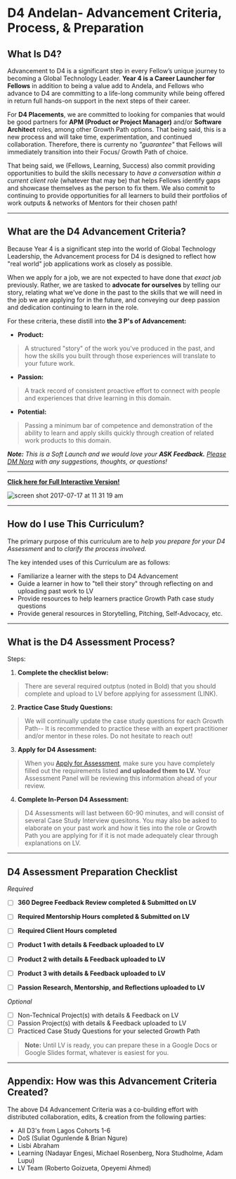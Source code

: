 # D4 Andelan- Advancement Criteria, Process, & Preparation

## What Is D4? 
Advancement to D4 is a significant step in every Fellow’s unique journey to becoming a Global Technology Leader. **Year 4 is a Career Launcher for Fellows** in addition to being a value add to Andela, and Fellows who advance to D4 are committing to a life-long community while being offered in return full hands-on support in the next steps of their career. 

For **D4 Placements**, we are committed to looking for companies that would be good partners for **APM (Product or Project Manager)** and/or **Software Architect** roles, among other Growth Path options. That being said, this is a new process and will take time, experimentation, and continued collaboration. Therefore, there is currenty no *"guarantee"* that Fellows will immediately transition into their Focus/ Growth Path of choice. 

That being said, we (Fellows, Learning, Success) also commit providing opportunities to build the skills necessary to *have a conversation within a current client role* (whatever that may be) that helps Fellows identify gaps and showcase themselves as the person to fix them. We also commit to continuing to provide opportunities for all learners to build their portfolios of work outputs & networks of Mentors for their chosen path! 

----

## What are the D4 Advancement Criteria? 
Because Year 4 is a significant step into the world of Global Technology Leadership, the Advancement process for D4 is designed to reflect how "real world" job applications work as closely as possible. 

When we apply for a job, we are not expected to have done that *exact job* previously. Rather, we are tasked to **advocate for ourselves** by telling our story, relating what we've done in the past to the skills that we will need in the job we are applying for in the future, and conveying our deep passion and dedication continuing to learn in the role. 

For these criteria, these distill into **the 3 P's of Advancement:** 
- **Product:** 
> A structured "story" of the work you've produced in the past, and how the skills you built through those experiences will translate to your future work. 
- **Passion:**
> A track record of consistent proactive effort to connect with people and experiences that drive learning in this domain.
- **Potential:**
> Passing a minimum bar of competence and demonstration of the ability to learn and apply skills quickly through creation of related work products to this domain.


***Note:**
This is a Soft Launch and we would love your **ASK Feedback.** [Please DM Nora](https://andela.slack.com/messages/@nora.studholme/) with any suggestions, thoughts, or questions!*

--- 
[**Click here for Full Interactive Version!**](https://docs.google.com/presentation/d/e/2PACX-1vSlKM3YYC1y9vHcPkyLUfhGI0jsGAKYi5PZAhIazefADvVdbm9Pbaji1MSozAG8pSIKRNK_DiE-9T1h/pub?start=false&loop=false&delayms=10000)

![screen shot 2017-07-17 at 11 31 19 am](https://user-images.githubusercontent.com/5239538/28275964-80d4af3c-6ae3-11e7-8d6b-21c2e44c48a7.png)

-----

## How do I use This Curriculum? 
The primary purpose of this curriculum are to *help you prepare for your D4 Assessment* and to *clarify the process involved.*

The key intended uses of this Curriculum are as follows: 
- Familiarize a learner with the steps to D4 Advancement
- Guide a learner in how to "tell their story" through reflecting on and uploading past work to LV
- Provide resources to help learners practice Growth Path case study questions
- Provide general resources in Storytelling, Pitching, Self-Advocacy, etc. 



----

## What is the D4 Assessment Process? 

Steps: 
1. **Complete the checklist below:** 
> There are several required outptus (noted in Bold) that you should complete and upload to LV before applying for assessment (LINK). 
2. **Practice Case Study Questions:** 
> We will continually update the case study questions for each Growth Path-- It is recommended to practice these with an expert practitioner and/or mentor in these roles. Do not hesitate to reach out! 
3. **Apply for D4 Assessment:** 
> When you [Apply for Assessment](https://sites.google.com/andela.com/success/fellow-progression/assessment-request-process?authuser=1), make sure you have completely filled out the requirements listed **and uploaded them to LV.** Your Assessment Panel will be reviewing this information ahead of your review.
4. **Complete In-Person D4 Assessment:** 
> D4 Assessments will last between 60-90 minutes, and will consist of several Case Study Interview quesitons. You may also be asked to elaborate on your past work and how it ties into the role or Growth Path you are applying for if it is not made adequately clear through explanations on LV. 

---

## D4 Assessment Preparation Checklist

*Required*

- [ ] **360 Degree Feedback Review completed & Submitted on LV** 
- [ ] **Required Mentorship Hours completed & Submitted on LV** 
- [ ] **Required Client Hours completed** 
- [ ] **Product 1 with details & Feedback uploaded to LV** 
- [ ] **Product 2 with details & Feedback uploaded to LV** 
- [ ] **Product 3 with details & Feedback uploaded to LV** 
- [ ] **Passion Research, Mentorship, and Reflections uploaded to LV** 


*Optional*

- [ ] Non-Technical Project(s) with details & Feedback on LV
- [ ] Passion Project(s) with details & Feedback uploaded to LV 
- [ ] Practiced Case Study Questions for your selected Growth Path 

> **Note:** Until LV is ready, you can prepare these in a Google Docs or Google Slides format, whatever is easiest for you. 

-----

## Appendix: How was this Advancement Criteria Created? 
The above D4 Advancement Criteria was a co-building effort with distributed collaboration, edits, & creation from the following parties: 
- All D3's from Lagos Cohorts 1-6
- DoS (Suliat Ogunlende & Brian Ngure)
- Lisbi Abraham
- Learning (Nadayar Engesi, Michael Rosenberg, Nora Studholme, Adam Lupu) 
- LV Team (Roberto Goizueta, Opeyemi Ahmed)





